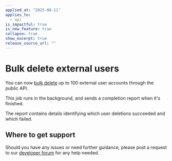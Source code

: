 ```yaml
---
applied_at: "2025-08-11"
applies_to:
  - api
is_impactful: true
is_new_feature: true
collapse: true
show_excerpt: true
release_source_url: ""
---
```

# Bulk delete external users

You can now [bulk delete][1] up to 100 external user accounts through the public API.

This job runs in the background, and sends a completion report when it's finished.

<!-- more -->

<!--alex ignore -->
The report contains details identifying which user deletions succeeded and which failed.
<!--alex enable -->

## Where to get support

Should you have any issues or need further guidance, please post a request to our [developer forum][2] for any help needed. 

[1]: g://users/bulk-delete-external-users
[2]: https://community.box.com/